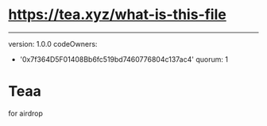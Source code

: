 # https://tea.xyz/what-is-this-file
---
version: 1.0.0
codeOwners:
  - '0x7f364D5F01408Bb6fc519bd7460776804c137ac4'
quorum: 1
# Teaa
for airdrop
